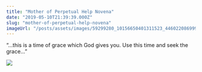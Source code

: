 ```yaml
---
title: "Mother of Perpetual Help Novena"
date: "2019-05-10T21:39:39.000Z"
slug: "mother-of-perpetual-help-novena"
imageUrl: "/posts/assets/images/59299280_10156650401311523_4460220869997756416_n-1.jpg"
---
```


“…this is a time of grace which God gives you. Use this time and seek the grace…”

![](https://i0.wp.com/santonino-nz.org/wp-content/uploads/2019/05/59299280_10156650401311523_4460220869997756416_n-1.jpg?resize=960%2C604)